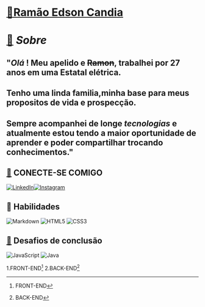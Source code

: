 # [🔗Ramão Edson Candia](https://www.notion.so/rec-fullstackRam-o-Edson-Candia-e0c82ecded424af89c2de437935f78b3?pvs=4)

# [🔗](https://example.com/)  _Sobre_

## "_Olá_ !  Meu apelido e ~~Ramon~~, trabalhei por 27 anos em uma Estatal elétrica.

## Tenho uma linda familia,minha base para meus propositos de vida e prospecção.

## Sempre acompanhei  de longe **_tecnologias_** e atualmente estou tendo a maior oportunidade de aprender e poder compartilhar trocando conhecimentos."

## [🔗](https://www.elinkedin%20edson_candia&)  CONECTE-SE COMIGO


[![LinkedIn](https://img.shields.io/badge/LinkedIn-000?style=for-the-badge&logo=linkedin&logoColor=0E76A8)](https://www.linkedin.com/in/SEUUSERNAME/)[![Instagram](https://img.shields.io/badge/Instagram-000?style=for-the-badge&logo=instagram)](https://www.instagram.com/https:/ramaoedsoncandia/)

## 🔗 Habilidades 
![Markdown](https://img.shields.io/badge/Markdown-000?style=for-the-badge&logo=markdown)  ![HTML5](https://img.shields.io/badge/HTML5-000?style=for-the-badge&logo=html5)  ![CSS3](https://img.shields.io/badge/CSS3-000?style=for-the-badge&logo=css3&logoColor=264CE4)

## [🔗](https://example.com/)   Desafios de conclusão

![JavaScript](https://img.shields.io/badge/JavaScript-000?style=for-the-badge&logo=javascript)  ![Java](https://img.shields.io/badge/Java-000?style=for-the-badge&logo=java) 

1.FRONT-END[^1]
2.BACK-END[^2]

[^1]: FRONT-END
    
[^2]: BACK-END 
